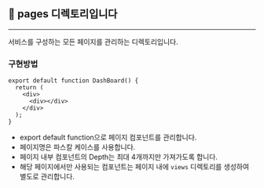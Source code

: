 ## 📖 pages 디렉토리입니다

---

서비스를 구성하는 모든 페이지를 관리하는 디렉토리입니다.

### 구현방법

```tsx
export default function DashBoard() {
  return (
    <div>
      <div></div>
    </div>
  );
}
```

- export default function으로 페이지 컴포넌트를 관리합니다.
- 페이지명은 파스칼 케이스를 사용합니다.
- 페이지 내부 컴포넌트의 Depth는 최대 4개까지만 가져가도록 합니다.
- 해당 페이지에서만 사용되는 컴포넌트는 페이지 내에 `views` 디렉토리를 생성하여 별도로 관리합니다.
